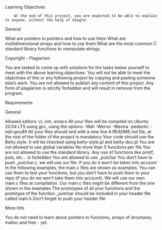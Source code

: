Learning Objectives

        At the end of this project, you are expected to be able to explain to anyone, without the help of Google:

General

  What are pointers to pointers and how to use them
  What are multidimensional arrays and how to use them
  What are the most common C standard library functions to manipulate strings

Copyright - Plagiarism

  You are tasked to come up with solutions for the tasks below yourself to meet with the above learning objectives.
  You will not be able to meet the objectives of this or any following project by copying and pasting someone else’s work.
  You are not allowed to publish any content of this project.
  Any form of plagiarism is strictly forbidden and will result in removal from the program.

Requirements

General

  Allowed editors: vi, vim, emacs
  All your files will be compiled on Ubuntu 20.04 LTS using gcc, using the options -Wall -Werror -Wextra -pedantic -std=gnu89
  All your files should end with a new line
  A README.md file, at the root of the folder of the project is mandatory
  Your code should use the Betty style. It will be checked using betty-style.pl and betty-doc.pl
  You are not allowed to use global variables
  No more than 5 functions per file
  You are not allowed to use the standard library. Any use of functions like printf, puts, etc… is forbidden
  You are allowed to use _putchar
  You don’t have to push _putchar.c, we will use our file. If you do it won’t be taken into account
  In the following examples, the main.c files are shown as examples. You can use them to test your functions, but you don’t have to push them to your repo (if you do we won’t take them into account). We will use our own main.c files at compilation. Our main.c files might be different from the one shown in the examples
  The prototypes of all your functions and the prototype of the function _putchar should be included in your header file called main.h
  Don’t forget to push your header file

More Info
  
  You do not need to learn about pointers to functions, arrays of structures, malloc and free - yet.
